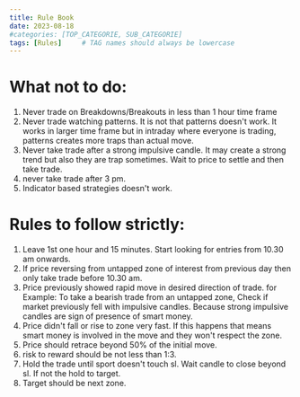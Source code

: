 ```yaml
---
title: Rule Book
date: 2023-08-18
#categories: [TOP_CATEGORIE, SUB_CATEGORIE]
tags: [Rules]     # TAG names should always be lowercase
---
```


# What not to do:

1. Never trade on Breakdowns/Breakouts in less than 1 hour time frame
2. Never trade watching patterns. It is not that patterns doesn't work. It works in larger time frame but in intraday where everyone is trading, patterns creates more traps than actual move. 
3. Never take trade after a strong impulsive candle. It may create a strong trend but also they are trap sometimes. Wait to price to settle and then take trade.
4. never take trade after 3 pm.
5. Indicator based strategies doesn't work.

# Rules to follow strictly:

1. Leave 1st one hour and 15 minutes. Start looking for entries from 10.30 am onwards.
2. If price reversing from untapped zone of interest from previous day then only take trade before 10.30 am.
3. Price previously showed rapid move in desired direction of trade. 
    for Example: To take a bearish trade from an untapped zone, Check if market previously fell with impulsive candles. Because strong impulsive candles are sign of presence of smart money.
4. Price didn't fall or rise to zone very fast. If this happens that means smart money is involved in the move and they won't respect the zone.
5. Price should retrace beyond 50% of the initial move.
6. risk to reward should be not less than 1:3.
7. Hold the trade until sport doesn't touch sl. Wait candle to close beyond sl. If not the hold to target. 
8. Target should be next zone. 